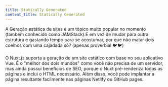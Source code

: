 ```yaml
---
title: Statically Generated
content_title: Statically Generated
---
```


A Geração estática de sites é um tópico muito popular no momento (também conhecido como JAMStack).E em vez de mudar para outra estrutura e gastando tempo para se acostumar, por que não matar dois coelhos com uma cajadada só?
<span style = "color: # 777"> (apenas proverbial 🐦🐦) </span> <br> <br>
O Nuxt.js suporta a geração de um site estático com base no seu aplicativo Vue. É o "melhor dos dois mundos" como você não precisa de um servidor, mas ainda possui benefícios de SEO, porque o Nuxt pré-renderiza todas as páginas e inclui o HTML necessário. Além disso, você pode implantar a página resultante facilmente nas páginas Netlify ou GitHub pages.